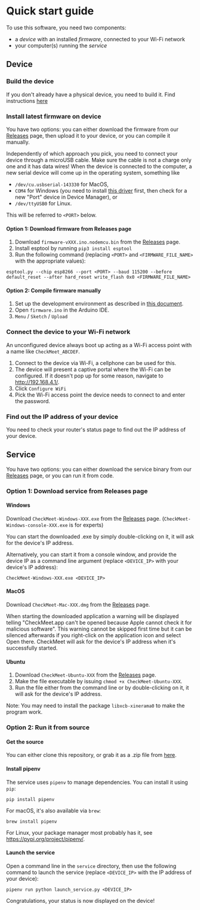 # Quick start guide

To use this software, you need two components:
- a _device_ with an installed _firmware_, connected to your Wi-Fi network
- your computer(s) running the _service_

## Device

### Build the device

If you don't already have a physical device, you need to build it. Find instructions [here](BuildTheDevice.md)

### Install latest firmware on device

You have two options: you can either download the firmware from our [Releases] page, then upload it to your device, or you can compile it manually.

Independently of which approach you pick, you need to connect your device through a microUSB cable.
Make sure the cable is not a charge only one and it has data wires!
When the device is connected to the computer, a new serial device will come up in the operating system, something like

- `/dev/cu.usbserial-143330` for MacOS,
- `COM4` for Windows (you need to install [this driver](https://github.com/nodemcu/nodemcu-devkit/blob/master/Drivers/CH341SER_WINDOWS.zip) first, then check for a new "Port" device in Device Manager), or
- `/dev/ttyUSB0` for Linux.

This will be referred to `<PORT>` below.

#### Option 1: Download firmware from Releases page

1. Download `firmware-vXXX.ino.nodemcu.bin` from the [Releases] page.
2. Install esptool by running `pip3 install esptool`
3. Run the following command (replacing `<PORT>` and `<FIRMWARE_FILE_NAME>` with the appropriate values):

```
esptool.py --chip esp8266 --port <PORT> --baud 115200 --before default_reset --after hard_reset write_flash 0x0 <FIRMWARE_FILE_NAME>
```

#### Option 2: Compile firmware manually

1. Set up the development environment as described in [this document](../firmware/README.md).
2. Open `firmware.ino` in the Arduino IDE.
3. `Menu` / `Sketch` / `Upload`

### Connect the device to your Wi-Fi network

An unconfigured device always boot up acting as a Wi-Fi access point with a name like `CheckMeet_ABCDEF`.

1. Connect to the device via Wi-Fi, a cellphone can be used for this.
2. The device will present a captive portal where the Wi-Fi can be configured.
   If it doesn't pop up for some reason, navigate to http://192.168.4.1/.
3. Click `Configure WiFi`
4. Pick the Wi-Fi access point the device needs to connect to and enter the password.

### Find out the IP address of your device

You need to check your router's status page to find out the IP address of your device.

## Service

You have two options: you can either download the service binary from our [Releases] page, or you can run it from code.

### Option 1: Download service from Releases page

#### Windows

Download `CheckMeet-Windows-XXX.exe` from the [Releases] page. (`CheckMeet-Windows-console-XXX.exe` is for experts)

You can start the downloaded .exe by simply double-clicking on it, it will ask for the device's IP address.

Alternatively, you can start it from a console window, and provide the device IP as a command line argument (replace `<DEVICE_IP>` with your device's IP address):

```
CheckMeet-Windows-XXX.exe <DEVICE_IP>
```

#### MacOS

Download `CheckMeet-Mac-XXX.dmg` from the [Releases] page.

When starting the downloaded application a warning will be displayed telling "CheckMeet.app can't be opened because Apple cannot check it for malicious software".
This warning cannot be skipped first time but it can be silenced afterwards if you right-click on the application icon and select Open there.
CheckMeet will ask for the device's IP address when it's successfully started.

#### Ubuntu

1. Download `CheckMeet-Ubuntu-XXX` from the [Releases] page.
2. Make the file executable by issuing `chmod +x CheckMeet-Ubuntu-XXX`.
3. Run the file either from the command line or by double-clicking on it, it will ask for the device's IP address.

Note: You may need to install the package `libxcb-xinerama0` to make the program work.

### Option 2: Run it from source

#### Get the source

You can either clone this repository, or grab it as a .zip file from [here](https://github.com/Formlabs/Hackathon-2021-CheckMeet/archive/refs/heads/master.zip).

#### Install pipenv

The service uses `pipenv` to manage dependencies. You can install it using `pip`:

```
pip install pipenv
```

For macOS, it's also available via `brew`:

```
brew install pipenv
```

For Linux, your package manager most probably has it, see https://pypi.org/project/pipenv/.

#### Launch the service

Open a command line in the `service` directory, then use the following command to launch the service (replace `<DEVICE_IP>` with the IP address of your device):

```
pipenv run python launch_service.py <DEVICE_IP>
```

Congratulations, your status is now displayed on the device!

[Releases]: https://github.com/Formlabs/Hackathon-2021-CheckMeet/releases
